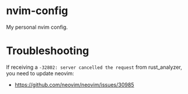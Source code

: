 # nvim-config
My personal nvim config.

# Troubleshooting

If receiving a `-32802: server cancelled the request` from rust_analyzer, you need to update neovim:
- https://github.com/neovim/neovim/issues/30985
